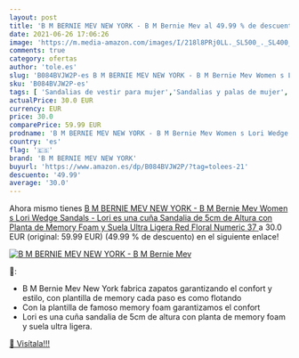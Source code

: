 ```yaml
---
layout: post
title: 'B M BERNIE MEV NEW YORK - B M Bernie Mev al 49.99 % de descuento'
date: 2021-06-26 17:06:26
image: 'https://m.media-amazon.com/images/I/218l8PRj0LL._SL500_._SL400_.jpg'
comments: true
category: ofertas
author: 'tole.es'
slug: 'B084BVJW2P-es B M BERNIE MEV NEW YORK - B M Bernie Mev Women s Lori...'
sku: 'B084BVJW2P-es'
tags: [ 'Sandalias de vestir para mujer','Sandalias y palas de mujer','Zapatos','Zapatos para mujer','Zapatos y complementos','b m bernie mev new york','sandalia', ]
actualPrice: 30.0 EUR
currency: EUR
price: 30.0
comparePrice: 59.99 EUR
prodname: 'B M BERNIE MEV NEW YORK - B M Bernie Mev Women s Lori Wedge Sandals - Lori es una cuña Sandalia de 5cm de Altura con Planta de Memory Foam y Suela Ultra Ligera  Red Floral  Numeric 37 '
country: 'es'
flag: '🇪🇸'
brand: 'B M BERNIE MEV NEW YORK'
buyurl: 'https://www.amazon.es/dp/B084BVJW2P/?tag=tolees-21'
descuento: '49.99'
average: '30.0'
---
```


Ahora mismo tienes [B M BERNIE MEV NEW YORK - B M Bernie Mev Women s Lori Wedge Sandals - Lori es una cuña Sandalia de 5cm de Altura con Planta de Memory Foam y Suela Ultra Ligera  Red Floral  Numeric 37 ](https://www.amazon.es/dp/B084BVJW2P/?tag=tolees-21) a 30.0 EUR (original: 59.99 EUR) (49.99 %  de descuento) en el siguiente enlace!

[![B M BERNIE MEV NEW YORK - B M Bernie Mev](https://m.media-amazon.com/images/I/218l8PRj0LL._SL500_._SL400_.jpg)](https://www.amazon.es/dp/B084BVJW2P/?tag=tolees-21)

🔎:

- B M Bernie Mev New York fabrica zapatos garantizando el confort y estilo, con plantilla de memory cada paso es como flotando
- Con la plantilla de famoso memory foam garantizamos el confort
- Lori es una cuña sandalia de 5cm de altura con planta de memory foam y suela ultra ligera.

[🛒 Visítala!!!](https://www.amazon.es/dp/B084BVJW2P/?tag=tolees-21)
